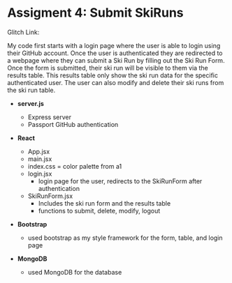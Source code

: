 # Assigment 4: Submit SkiRuns

Glitch Link:

My code first starts with a login page where the user is able to login using their GitHub account. Once the user is authenticated they are redirected to a webpage where they can submit a Ski Run by filling out the Ski Run Form. Once the form is submitted, their ski run will be visible to them via the results table. This results table only show the ski run data for the specific authenticated user. The user can also modify and delete their ski runs from the ski run table.

- **server.js**
    - Express server
    - Passport GitHub authentication

- **React**
    - App.jsx
    - main.jsx
    - index.css = color palette from a1
    - login.jsx
        - login page for the user, redirects to the SkiRunForm after authentication
    - SkiRunForm.jsx
        - Includes the ski run form and the results table
        - functions to submit, delete, modify, logout

- **Bootstrap**
    - used bootstrap as my style framework for the form, table, and login page

- **MongoDB**
    - used MongoDB for the database
